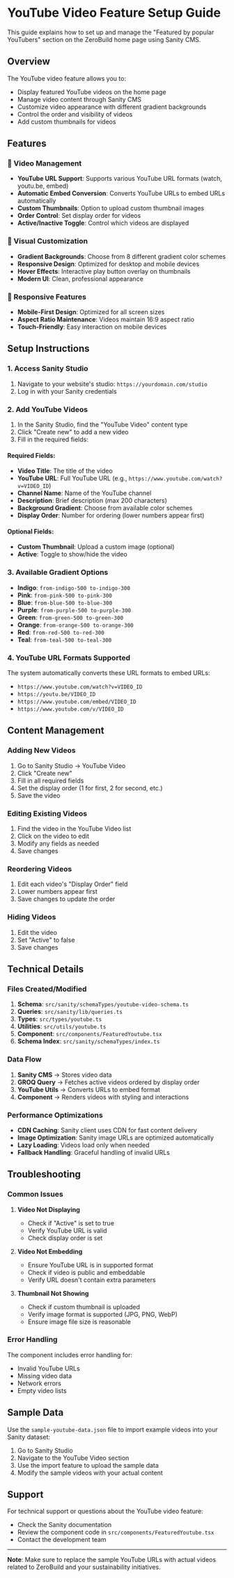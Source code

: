 # YouTube Video Feature Setup Guide

This guide explains how to set up and manage the "Featured by popular YouTubers" section on the ZeroBuild home page using Sanity CMS.

## Overview

The YouTube video feature allows you to:
- Display featured YouTube videos on the home page
- Manage video content through Sanity CMS
- Customize video appearance with different gradient backgrounds
- Control the order and visibility of videos
- Add custom thumbnails for videos

## Features

### 🎥 Video Management
- **YouTube URL Support**: Supports various YouTube URL formats (watch, youtu.be, embed)
- **Automatic Embed Conversion**: Converts YouTube URLs to embed URLs automatically
- **Custom Thumbnails**: Option to upload custom thumbnail images
- **Order Control**: Set display order for videos
- **Active/Inactive Toggle**: Control which videos are displayed

### 🎨 Visual Customization
- **Gradient Backgrounds**: Choose from 8 different gradient color schemes
- **Responsive Design**: Optimized for desktop and mobile devices
- **Hover Effects**: Interactive play button overlay on thumbnails
- **Modern UI**: Clean, professional appearance

### 📱 Responsive Features
- **Mobile-First Design**: Optimized for all screen sizes
- **Aspect Ratio Maintenance**: Videos maintain 16:9 aspect ratio
- **Touch-Friendly**: Easy interaction on mobile devices

## Setup Instructions

### 1. Access Sanity Studio

1. Navigate to your website's studio: `https://yourdomain.com/studio`
2. Log in with your Sanity credentials

### 2. Add YouTube Videos

1. In the Sanity Studio, find the "YouTube Video" content type
2. Click "Create new" to add a new video
3. Fill in the required fields:

#### Required Fields:
- **Video Title**: The title of the video
- **YouTube URL**: Full YouTube URL (e.g., `https://www.youtube.com/watch?v=VIDEO_ID`)
- **Channel Name**: Name of the YouTube channel
- **Description**: Brief description (max 200 characters)
- **Background Gradient**: Choose from available color schemes
- **Display Order**: Number for ordering (lower numbers appear first)

#### Optional Fields:
- **Custom Thumbnail**: Upload a custom image (optional)
- **Active**: Toggle to show/hide the video

### 3. Available Gradient Options

- **Indigo**: `from-indigo-500 to-indigo-300`
- **Pink**: `from-pink-500 to-pink-300`
- **Blue**: `from-blue-500 to-blue-300`
- **Purple**: `from-purple-500 to-purple-300`
- **Green**: `from-green-500 to-green-300`
- **Orange**: `from-orange-500 to-orange-300`
- **Red**: `from-red-500 to-red-300`
- **Teal**: `from-teal-500 to-teal-300`

### 4. YouTube URL Formats Supported

The system automatically converts these URL formats to embed URLs:
- `https://www.youtube.com/watch?v=VIDEO_ID`
- `https://youtu.be/VIDEO_ID`
- `https://www.youtube.com/embed/VIDEO_ID`
- `https://www.youtube.com/v/VIDEO_ID`

## Content Management

### Adding New Videos

1. Go to Sanity Studio → YouTube Video
2. Click "Create new"
3. Fill in all required fields
4. Set the display order (1 for first, 2 for second, etc.)
5. Save the video

### Editing Existing Videos

1. Find the video in the YouTube Video list
2. Click on the video to edit
3. Modify any fields as needed
4. Save changes

### Reordering Videos

1. Edit each video's "Display Order" field
2. Lower numbers appear first
3. Save changes to update the order

### Hiding Videos

1. Edit the video
2. Set "Active" to false
3. Save changes

## Technical Details

### Files Created/Modified

1. **Schema**: `src/sanity/schemaTypes/youtube-video-schema.ts`
2. **Queries**: `src/sanity/lib/queries.ts`
3. **Types**: `src/types/youtube.ts`
4. **Utilities**: `src/utils/youtube.ts`
5. **Component**: `src/components/FeaturedYoutube.tsx`
6. **Schema Index**: `src/sanity/schemaTypes/index.ts`

### Data Flow

1. **Sanity CMS** → Stores video data
2. **GROQ Query** → Fetches active videos ordered by display order
3. **YouTube Utils** → Converts URLs to embed format
4. **Component** → Renders videos with styling and interactions

### Performance Optimizations

- **CDN Caching**: Sanity client uses CDN for fast content delivery
- **Image Optimization**: Sanity image URLs are optimized automatically
- **Lazy Loading**: Videos load only when needed
- **Fallback Handling**: Graceful handling of invalid URLs

## Troubleshooting

### Common Issues

1. **Video Not Displaying**
   - Check if "Active" is set to true
   - Verify YouTube URL is valid
   - Check display order is set

2. **Video Not Embedding**
   - Ensure YouTube URL is in supported format
   - Check if video is public and embeddable
   - Verify URL doesn't contain extra parameters

3. **Thumbnail Not Showing**
   - Check if custom thumbnail is uploaded
   - Verify image format is supported (JPG, PNG, WebP)
   - Ensure image file size is reasonable

### Error Handling

The component includes error handling for:
- Invalid YouTube URLs
- Missing video data
- Network errors
- Empty video lists

## Sample Data

Use the `sample-youtube-data.json` file to import example videos into your Sanity dataset:

1. Go to Sanity Studio
2. Navigate to the YouTube Video section
3. Use the import feature to upload the sample data
4. Modify the sample videos with your actual content

## Support

For technical support or questions about the YouTube video feature:
- Check the Sanity documentation
- Review the component code in `src/components/FeaturedYoutube.tsx`
- Contact the development team

---

**Note**: Make sure to replace the sample YouTube URLs with actual videos related to ZeroBuild and your sustainability initiatives. 